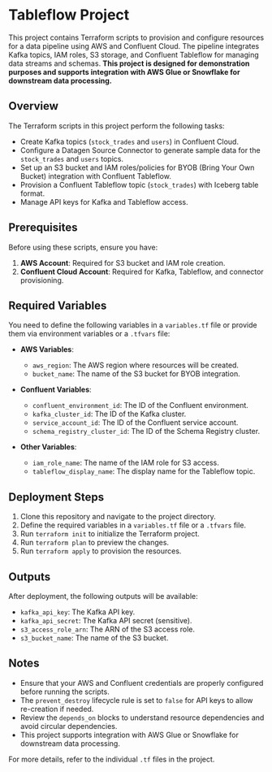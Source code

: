 # Tableflow Project

This project contains Terraform scripts to provision and configure resources for a data pipeline using AWS and Confluent Cloud. The pipeline integrates Kafka topics, IAM roles, S3 storage, and Confluent Tableflow for managing data streams and schemas. **This project is designed for demonstration purposes and supports integration with AWS Glue or Snowflake for downstream data processing.**

## Overview

The Terraform scripts in this project perform the following tasks:
- Create Kafka topics (`stock_trades` and `users`) in Confluent Cloud.
- Configure a Datagen Source Connector to generate sample data for the `stock_trades` and `users` topics.
- Set up an S3 bucket and IAM roles/policies for BYOB (Bring Your Own Bucket) integration with Confluent Tableflow.
- Provision a Confluent Tableflow topic (`stock_trades`) with Iceberg table format.
- Manage API keys for Kafka and Tableflow access.

## Prerequisites

Before using these scripts, ensure you have:
1. **AWS Account**: Required for S3 bucket and IAM role creation.
2. **Confluent Cloud Account**: Required for Kafka, Tableflow, and connector provisioning.

## Required Variables

You need to define the following variables in a `variables.tf` file or provide them via environment variables or a `.tfvars` file:

- **AWS Variables**:
  - `aws_region`: The AWS region where resources will be created.
  - `bucket_name`: The name of the S3 bucket for BYOB integration.

- **Confluent Variables**:
  - `confluent_environment_id`: The ID of the Confluent environment.
  - `kafka_cluster_id`: The ID of the Kafka cluster.
  - `service_account_id`: The ID of the Confluent service account.
  - `schema_registry_cluster_id`: The ID of the Schema Registry cluster.

- **Other Variables**:
  - `iam_role_name`: The name of the IAM role for S3 access.
  - `tableflow_display_name`: The display name for the Tableflow topic.

## Deployment Steps

1. Clone this repository and navigate to the project directory.
2. Define the required variables in a `variables.tf` file or a `.tfvars` file.
3. Run `terraform init` to initialize the Terraform project.
4. Run `terraform plan` to preview the changes.
5. Run `terraform apply` to provision the resources.

## Outputs

After deployment, the following outputs will be available:
- `kafka_api_key`: The Kafka API key.
- `kafka_api_secret`: The Kafka API secret (sensitive).
- `s3_access_role_arn`: The ARN of the S3 access role.
- `s3_bucket_name`: The name of the S3 bucket.

## Notes

- Ensure that your AWS and Confluent credentials are properly configured before running the scripts.
- The `prevent_destroy` lifecycle rule is set to `false` for API keys to allow re-creation if needed.
- Review the `depends_on` blocks to understand resource dependencies and avoid circular dependencies.
- This project supports integration with AWS Glue or Snowflake for downstream data processing.

For more details, refer to the individual `.tf` files in the project.

